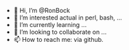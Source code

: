 - 👋 Hi, I’m @RonBock
- 👀 I’m interested actual in perl, bash, ...
- 🌱 I’m currently learning ...
- 💞️ I’m looking to collaborate on ...
- 📫 How to reach me: via github.

<!---
RonBock/RonBock is a ✨ special ✨ repository because its `README.md` (this file) appears on your GitHub profile.
You can click the Preview link to take a look at your changes.
--->
